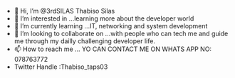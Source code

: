 - 👋 Hi, I’m @3rdSILAS  Thabiso Silas
- 👀 I’m interested in ...learning more about the developer world
- 🌱 I’m currently learning ...IT, networking and system development
- 💞️ I’m looking to collaborate on ...with people who can tech me and guide me through my dailly challenging developer life.
- 📫 How to reach me ... YO CAN CONTACT ME ON WHATS APP NO: 078763772
- Twitter Handle :Thabiso_taps03

<!---
3rdSILAS/3rdSILAS is a ✨ special ✨ repository because its `README.md` (this file) appears on your GitHub profile.
You can click the Preview link to take a look at your changes.
--->
